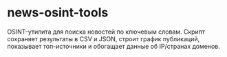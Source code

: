 # news-osint-tools
OSINT-утилита для поиска новостей по ключевым словам. Скрипт сохраняет результаты в CSV и JSON, строит график публикаций, показывает топ-источники и обогащает данные об IP/странах доменов. 
